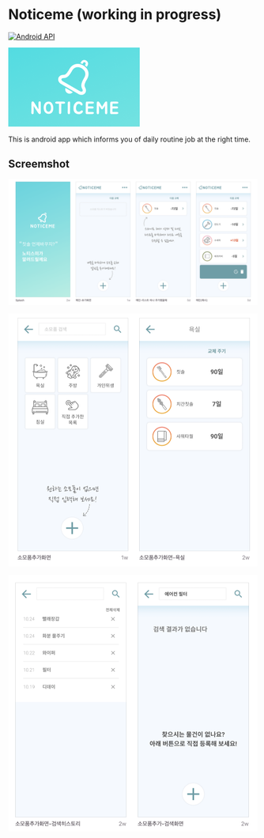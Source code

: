 # Noticeme (working in progress)
[![Android API](https://img.shields.io/badge/API-25%2B-blue.svg?label=API&maxAge=300)](https://www.android.com/history/)

![Logo](images/smallLogo.png)

This is android app which informs you of daily routine job at the right time.

## Screemshot

![screenshot01](images/screenshot01.png)

![screenshot02](images/screenshot02.png)

![screenshot03](images/screenshot03.png)